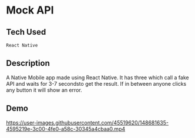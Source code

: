 # Mock API
## Tech Used
`React Native`

## Description

A Native Mobile app made using React Native. It has three which call a fake API and waits for 3-7 secondsto get the result. If in between anyone clicks any button it will show an error.

## Demo

https://user-images.githubusercontent.com/45519620/148681635-4595219e-3c00-4fe0-a58c-30345a4cbaa0.mp4

